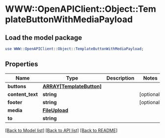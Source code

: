 # WWW::OpenAPIClient::Object::TemplateButtonWithMediaPayload

## Load the model package
```perl
use WWW::OpenAPIClient::Object::TemplateButtonWithMediaPayload;
```

## Properties
Name | Type | Description | Notes
------------ | ------------- | ------------- | -------------
**buttons** | [**ARRAY[TemplateButton]**](TemplateButton.md) |  | 
**content_text** | **string** |  | [optional] 
**footer** | **string** |  | [optional] 
**media** | [**FileUpload**](FileUpload.md) |  | 
**to** | **string** |  | 

[[Back to Model list]](../README.md#documentation-for-models) [[Back to API list]](../README.md#documentation-for-api-endpoints) [[Back to README]](../README.md)


